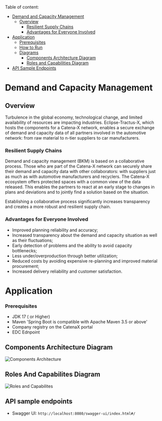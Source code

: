 Table of content:

- [Demand and Capacity Management](#demand-and-capacity-management)
    - [Overview](#ov)
        - [Resilient Supply Chains](#resilient-supply-chains)
        - [Advantages for Everyone Involved](#advantages-for-everyone-involved)
- [Application](#application)
  - [Prerequisites](#prerequisites)
  - [How to Run](#how-to-run)
  - [Diagrams]()
    - [Components Architecture Diagram](#components-architecture-diagram)
    - [Roles and Capabilities Diagram](#roles-and-capabilites-diagram)
- [API Sample Endpoints](#api-sample-endpoints)

# Demand and Capacity Management

## Overview
Turbulence in the global economy, technological change, and limited availability of resources are impacting industries. Eclipse-Tractus-X, which hosts the components for a Catena-X network, enables a secure exchange of demand and capacity data of all partners involved in the automotive network: from raw material to n-tier suppliers to car manufacturers.

### Resilient Supply Chains

Demand and capacity management (BKM) is based on a collaborative process. Those who are part of the Catena-X network can securely share their demand and capacity data with other collaborators: with suppliers just as much as with automotive manufacturers and recyclers. The Catena-X ecosystem offers protected spaces with a common view of the data released. This enables the partners to react at an early stage to changes in plans and deviations and to jointly find a solution based on the situation.

Establishing a collaborative process significantly increases transparency and creates a more robust and resilient supply chain.

### Advantages for Everyone Involved

- Improved planning reliability and accuracy;
- Increased transparency about the demand and capacity situation as well as their fluctuations;
- Early detection of problems and the ability to avoid capacity bottlenecks;
- Less under/overproduction through better utilization;
- Reduced costs by avoiding expensive re-planning and improved material procurement;
- Increased delivery reliability and customer satisfaction.


# Application


### Prerequisites

* JDK 17 ( or Higher)
* Maven 'Spring Boot is compatible with Apache Maven 3.5 or above'
* Company registry on the CatenaX portal
* EDC Ednpoint


## Components Architecture Diagram

![Components Architecture](docs/images/ComponentsArchitecture.jpg "Components Architecture Diagram")

## Roles And Capabilites Diagram

![Roles and Capabilites](docs/images/PersonasAndCapabilities.jpg "Roles and Capabilities Diagram")



## API sample endpoints

* Swagger UI: `http://localhost:8080/swagger-ui/index.html#/`